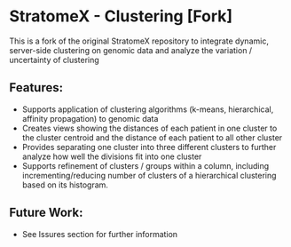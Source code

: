StratomeX - Clustering [Fork]
=============================

This is a fork of the original StratomeX repository to integrate dynamic, server-side clustering on
genomic data and analyze the variation / uncertainty of clustering

Features:
--------
- Supports application of clustering algorithms (k-means, hierarchical, affinity propagation) to genomic data
- Creates views showing the distances of each patient in one cluster to the cluster centroid and the distance
of each patient to all other cluster
- Provides separating one cluster into three different clusters to further analyze how well the divisions 
fit into one cluster
- Supports refinement of clusters / groups within a column, 
including incrementing/reducing number of clusters of a hierarchical clustering based on its histogram.

Future Work:
-----------
- See Issures section for further information

